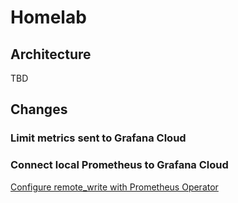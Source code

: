 # Homelab

## Architecture

TBD

## Changes

### Limit metrics sent to Grafana Cloud



### Connect local Prometheus to Grafana Cloud

[Configure remote_write with Prometheus Operator](https://grafana.com/docs/grafana-cloud/monitor-infrastructure/kubernetes-monitoring/configuration/config-other-methods/prometheus/remote-write-operator/)